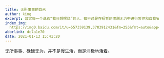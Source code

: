 ```yaml
---
title: 无所事事的自己
author: king
excerpt: 其实每一个说着“我只想摆烂”的人，都不过是在短暂的虚脱无力中进行暂停和自我安慰，心里依然拧着一股无法言说的劲，奔着茫茫的目标继续挣扎。
index_img: 
  https://img0.baidu.com/it/u=557359139,3703912431&fm=253&fmt=auto&app=138&f=JPEG?w=580&h=325
abbrlink: dc7a1e70
date: 2021-01-13 15:41:20
---
```

无所事事、碌碌无为，并不是慢生活，而是消极地活着。